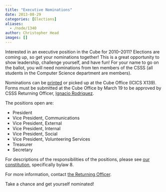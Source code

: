 ```yaml
---
title: "Executive Nominations"
date: 2013-08-29
categories: [Elections]
aliases:
  - /node/1340
author: Christopher Head
images: []
---
```


Interested in an executive position in the Cube for 2010–2011? Elections are coming up, so get your nominations together! This is a great opportunity to show leadership, challenge yourself, and have fun! For your name to go on the ballot, you will need nominations from ten members of the CSSS (all students in the Computer Science department are members).

Nominations can be [printed](/files/2010nomination.pdf) or picked up at the Cube Office (ICICS X139). Forms must be submitted at the Cube Office by March 19 to be approved by CSSS Returning Officer, [Ignacio Rodriquez](/cdn-cgi/l/email-protection#2d4841484e594442435e6d5945484e584f48034e4c).

The positions open are:

*   President
*   Vice President, Communications
*   Vice President, External
*   Vice President, Internal
*   Vice President, Social
*   Vice President, Volunteering Services
*   Treasurer
*   Secretary

For descriptions of the responsibilities of the positions, please see [our constitution](/club/about/constitution), specifically bylaw 8.

For more information, contact [the Returning Officer](/cdn-cgi/l/email-protection#2f4a434a4c5b4640415c6f5b474a4c5a4d4a014c4e).

Take a chance and get yourself nominated!
